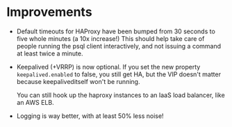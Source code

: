 # Improvements

- Default timeouts for HAProxy have been bumped from 30 seconds to
  five whole minutes (a 10x increase!)  This should help take care
  of people running the psql client interactively, and not issuing
  a command at least twice a minute.

- Keepalived (+VRRP) is now optional.  If you set the new property
  `keepalived.enabled` to false, you still get HA, but the VIP
  doesn't matter because keepaliveditself won't be running.

  You can still hook up the haproxy instances to an IaaS load
  balancer, like an AWS ELB.

- Logging is way better, with at least 50% less noise!
